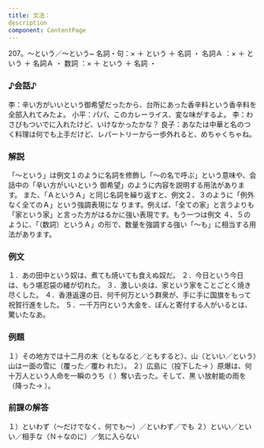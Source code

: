 ```yaml
---
title: 文法：
description
component: ContentPage
---
```



207。～という／～という~
名詞・句：× ＋ という ＋ 名詞 ・
名詞Ａ ：× ＋ という ＋ 名詞Ａ ・
数詞 ：× ＋ という ＋ 名詞 ・
### ♪会話♪
李：辛い方がいいという御希望だったから、台所にあった香辛料という香辛料を全部入れてみたよ。 小平：パパ、このカレーライス、変な味がするよ。
李：わさびもついでに入れたけど、いけなかったかな？
良子：あなたは中華と名のつく料理は何でも上手だけど、レパートリーから一歩外れると、めちゃくちゃね。
### 解説
「～という」は例文１のように名詞を修飾し「～の名で呼ぶ」という意味や、会話中の「辛い方がいいという 御希望」のように内容を説明する用法があります。
また、「ＡというＡ」と同じ名詞を繰り返すと、例文２、３のように「例外なく全てのＡ」という強調表現にな ります。例えば、「全ての家」と言うよりも「家という家」と言った方がはるかに強い表現です。もう一つは例文
４、５のように、「（数詞）というＡ」の形で、数量を強調する強い「～も」に相当する用法があります。
### 例文
１．あの田中という奴は、煮ても焼いても食えぬ奴だ。
２．今日という今日は、もう堪忍袋の緒が切れた。
３．激しい炎は、家という家をことごとく焼き尽くした。
４．香港返還の日、何千何万という群衆が、手に手に国旗をもって祝賀行進をした。
５．一千万円という大金を、ぽんと寄付する人がいるとは、驚いたなあ。
### 例題
１）その地方では十二月の末（ともなると／ともすると）、山（といい／という）山は一面の雪に（覆った／覆わ れた）。
２）広島に（投下した→ ）原爆は、何十万人という人命を一瞬のうち（ ）奪い去った。そして、黒 い放射能の雨を（降った→ ）。
### 前課の解答
１）といわず（～だけでなく、何でも～）／といわず／でも
２）といい／といい／相手な（Ｎ＋なのに）／気に入らない
